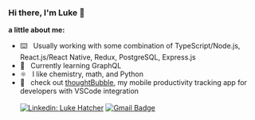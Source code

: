 ### Hi there, I'm Luke 👋
**a little about me:**
- ⌨️ &nbsp; Usually working with some combination of TypeScript/Node.js, React.js/React Native, Redux, PostgreSQL, Express.js
- 🌱 &nbsp; Currently learning GraphQL
- ⚛️ &nbsp; I like chemistry, math, and Python
- 📲 &nbsp; check out [thoughtBubble](https://github.com/lukehatcher/thoughtBubble-monorepo), my mobile productivity tracking app for developers with VSCode integration
<br/><br/>
[![Linkedin: Luke Hatcher](https://img.shields.io/badge/-lukehatcher98-blue?style=flat-square&logo=Linkedin&logoColor=white&link=https://www.linkedin.com/in/lukehatcher98/)](https://www.linkedin.com/in/lukehatcher98/)
[![Gmail Badge](https://img.shields.io/badge/-lukehatcher98-c14438?style=flat&logo=Gmail&logoColor=white&link=mailto:lukehatcher98@gmail.com)](mailto:lukehatcher98@gmail.com)
